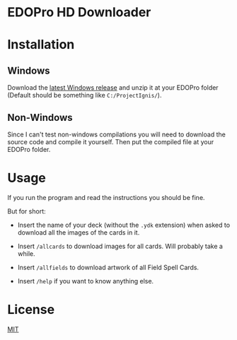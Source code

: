 # EDOPro HD Downloader

# Installation

## Windows

Download the [latest Windows release](https://github.com/NiiMiyo/EDOPro-Hd-Downloader/releases/latest) and unzip it at your EDOPro folder (Default should be something like `C:/ProjectIgnis/`).

## Non-Windows

Since I can't test non-windows compilations you will need to download the source code and compile it yourself. Then put the compiled file at your EDOPro folder.


# Usage

If you run the program and read the instructions you should be fine.

But for short:

- Insert the name of your deck (without the `.ydk` extension) when asked to download all the images of the cards in it.

- Insert `/allcards` to download images for all cards. Will probably take a while.

- Insert `/allfields` to download artwork of all Field Spell Cards.

- Insert `/help` if you want to know anything else.

# License

[MIT](https://douglas-sebastian.mit-license.org)
